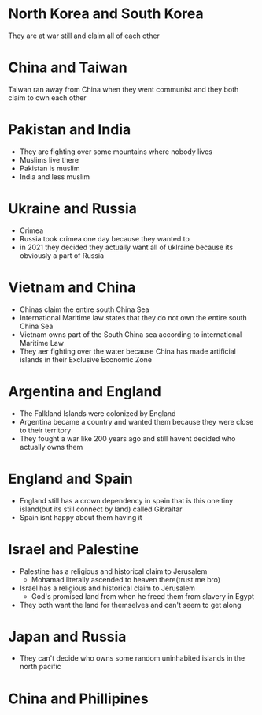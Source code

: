 # North Korea and South Korea
They are at war still and claim all of each other
# China and Taiwan
Taiwan ran away from China when they went communist and they both claim to own each other
# Pakistan and India
- They are fighting over some mountains where nobody lives
- Muslims live there
- Pakistan is muslim
- India and less muslim
# Ukraine and Russia
- Crimea
- Russia took crimea one day because they wanted to
- in 2021 they decided they actually want all of uklraine because its obviously a part of Russia
# Vietnam and China
- Chinas claim the entire south China Sea
- International Maritime law states that they do not own the entire south China Sea
- Vietnam owns part of the South China sea according to international Maritime Law
- They aer fighting over the water because China has made artificial islands in their Exclusive Economic Zone
# Argentina and England
- The Falkland Islands were colonized by England
- Argentina became a country and wanted them because they were close to their territory 
- They fought a war like 200 years ago and still havent decided who actually owns them
# England and Spain
- England still has a crown dependency in spain that is this one tiny island(but its still connect by land) called Gibraltar
- Spain isnt happy about them having it
# Israel and Palestine
- Palestine has a religious and historical claim to Jerusalem
	- Mohamad literally ascended to heaven there(trust me bro)
- Israel has a religious and historical claim to Jerusalem
	- God's promised land from when he freed them from slavery in Egypt
- They both want the land for themselves and can't seem to get along
# Japan and Russia
- They can't decide who owns some random uninhabited islands in the north pacific
# China and Phillipines